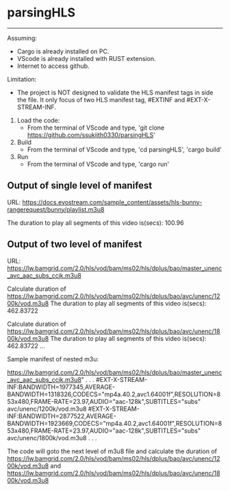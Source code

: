 # parsingHLS
------------
Assuming:
- Cargo is already installed on PC.
- VScode is already installed with RUST extension.
- Internet to access github.

Limitation:
- The project is NOT designed to validate the HLS manifest tags in side the file. It only focus of two HLS manifest tag, #EXTINF and #EXT-X-STREAM-INF.


1) Load the code:
    - From the terminal of VScode and type, 
        'git clone https://github.com/ssukijth0330/parsingHLS'
2) Build
    - From the terminal of VScode and type, 
        'cd parsingHLS', 
        'cargo build'
3) Run
    - From the terminal of VScode and type, 
        'cargo run'

Output of single level of manifest
----------------------------------
URL: https://docs.evostream.com/sample_content/assets/hls-bunny-rangerequest/bunny/playlist.m3u8

The duration to play all segments of this video is(secs): 100.96

Output of two level of manifest
-------------------------------
URL: https://lw.bamgrid.com/2.0/hls/vod/bam/ms02/hls/dplus/bao/master_unenc_avc_aac_subs_ccjk.m3u8

Calculate duration of https://lw.bamgrid.com/2.0/hls/vod/bam/ms02/hls/dplus/bao/avc/unenc/1200k/vod.m3u8
The duration to play all segments of this video is(secs): 462.83722

Calculate duration of https://lw.bamgrid.com/2.0/hls/vod/bam/ms02/hls/dplus/bao/avc/unenc/1800k/vod.m3u8
The duration to play all segments of this video is(secs): 462.83722
...


Sample manifest of nested m3u:

https://lw.bamgrid.com/2.0/hls/vod/bam/ms02/hls/dplus/bao/master_unenc_avc_aac_subs_ccjk.m3u8"
.
.
.
#EXT-X-STREAM-INF:BANDWIDTH=1977345,AVERAGE-BANDWIDTH=1318326,CODECS="mp4a.40.2,avc1.64001f",RESOLUTION=853x480,FRAME-RATE=23.97,AUDIO="aac-128k",SUBTITLES="subs"
avc/unenc/1200k/vod.m3u8
#EXT-X-STREAM-INF:BANDWIDTH=2877522,AVERAGE-BANDWIDTH=1923669,CODECS="mp4a.40.2,avc1.64001f",RESOLUTION=853x480,FRAME-RATE=23.97,AUDIO="aac-128k",SUBTITLES="subs"
avc/unenc/1800k/vod.m3u8
.
.
.

The code will goto the next level of m3u8 file and calculate the duration of https://lw.bamgrid.com/2.0/hls/vod/bam/ms02/hls/dplus/bao/avc/unenc/1200k/vod.m3u8 and https://lw.bamgrid.com/2.0/hls/vod/bam/ms02/hls/dplus/bao/avc/unenc/1800k/vod.m3u8

